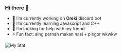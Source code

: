 ### Hi there 👋

- 🔭 I’m currently working on **Oreki** discord bot
- 🌱 I’m currently learning Javascript and C++
- 🤔 I’m looking for help with my friend
- ⚡ Fun fact: aing pernah makan nasi + pisgor wkwkw



![My Stat](https://github-readme-stats.vercel.app/api?username=Natsu062&theme=midnight-purple&show_icons=true)
